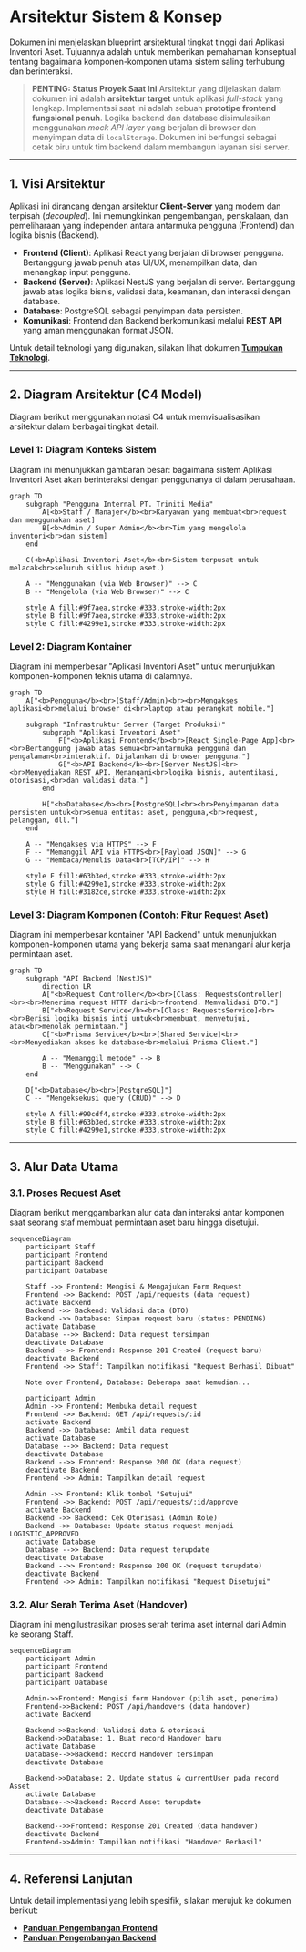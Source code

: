 # Arsitektur Sistem & Konsep

Dokumen ini menjelaskan blueprint arsitektural tingkat tinggi dari Aplikasi Inventori Aset. Tujuannya adalah untuk memberikan pemahaman konseptual tentang bagaimana komponen-komponen utama sistem saling terhubung dan berinteraksi.

> **PENTING: Status Proyek Saat Ini**
> Arsitektur yang dijelaskan dalam dokumen ini adalah **arsitektur target** untuk aplikasi *full-stack* yang lengkap. Implementasi saat ini adalah sebuah **prototipe frontend fungsional penuh**. Logika backend dan database disimulasikan menggunakan *mock API layer* yang berjalan di browser dan menyimpan data di `localStorage`. Dokumen ini berfungsi sebagai cetak biru untuk tim backend dalam membangun layanan sisi server.

---

## 1. Visi Arsitektur

Aplikasi ini dirancang dengan arsitektur **Client-Server** yang modern dan terpisah (_decoupled_). Ini memungkinkan pengembangan, penskalaan, dan pemeliharaan yang independen antara antarmuka pengguna (Frontend) dan logika bisnis (Backend).

-   **Frontend (Client)**: Aplikasi React yang berjalan di browser pengguna. Bertanggung jawab penuh atas UI/UX, menampilkan data, dan menangkap input pengguna.
-   **Backend (Server)**: Aplikasi NestJS yang berjalan di server. Bertanggung jawab atas logika bisnis, validasi data, keamanan, dan interaksi dengan database.
-   **Database**: PostgreSQL sebagai penyimpan data persisten.
-   **Komunikasi**: Frontend dan Backend berkomunikasi melalui **REST API** yang aman menggunakan format JSON.

Untuk detail teknologi yang digunakan, silakan lihat dokumen [**Tumpukan Teknologi**](./TECHNOLOGY_STACK.md).

---

## 2. Diagram Arsitektur (C4 Model)

Diagram berikut menggunakan notasi C4 untuk memvisualisasikan arsitektur dalam berbagai tingkat detail.

### Level 1: Diagram Konteks Sistem

Diagram ini menunjukkan gambaran besar: bagaimana sistem Aplikasi Inventori Aset akan berinteraksi dengan penggunanya di dalam perusahaan.

```mermaid
graph TD
    subgraph "Pengguna Internal PT. Triniti Media"
        A[<b>Staff / Manajer</b><br>Karyawan yang membuat<br>request dan menggunakan aset]
        B[<b>Admin / Super Admin</b><br>Tim yang mengelola inventori<br>dan sistem]
    end

    C(<b>Aplikasi Inventori Aset</b><br>Sistem terpusat untuk melacak<br>seluruh siklus hidup aset.)

    A -- "Menggunakan (via Web Browser)" --> C
    B -- "Mengelola (via Web Browser)" --> C
    
    style A fill:#9f7aea,stroke:#333,stroke-width:2px
    style B fill:#9f7aea,stroke:#333,stroke-width:2px
    style C fill:#4299e1,stroke:#333,stroke-width:2px
```

### Level 2: Diagram Kontainer

Diagram ini memperbesar "Aplikasi Inventori Aset" untuk menunjukkan komponen-komponen teknis utama di dalamnya.

```mermaid
graph TD
    A["<b>Pengguna</b><br>(Staff/Admin)<br><br>Mengakses aplikasi<br>melalui browser di<br>laptop atau perangkat mobile."]

    subgraph "Infrastruktur Server (Target Produksi)"
        subgraph "Aplikasi Inventori Aset"
            F["<b>Aplikasi Frontend</b><br>[React Single-Page App]<br><br>Bertanggung jawab atas semua<br>antarmuka pengguna dan pengalaman<br>interaktif. Dijalankan di browser pengguna."]
            G["<b>API Backend</b><br>[Server NestJS]<br><br>Menyediakan REST API. Menangani<br>logika bisnis, autentikasi, otorisasi,<br>dan validasi data."]
        end
        
        H["<b>Database</b><br>[PostgreSQL]<br><br>Penyimpanan data persisten untuk<br>semua entitas: aset, pengguna,<br>request, pelanggan, dll."]
    end

    A -- "Mengakses via HTTPS" --> F
    F -- "Memanggil API via HTTPS<br>[Payload JSON]" --> G
    G -- "Membaca/Menulis Data<br>[TCP/IP]" --> H

    style F fill:#63b3ed,stroke:#333,stroke-width:2px
    style G fill:#4299e1,stroke:#333,stroke-width:2px
    style H fill:#3182ce,stroke:#333,stroke-width:2px
```

### Level 3: Diagram Komponen (Contoh: Fitur Request Aset)

Diagram ini memperbesar kontainer "API Backend" untuk menunjukkan komponen-komponen utama yang bekerja sama saat menangani alur kerja permintaan aset.

```mermaid
graph TD
    subgraph "API Backend (NestJS)"
        direction LR
        A["<b>Request Controller</b><br>[Class: RequestsController]<br><br>Menerima request HTTP dari<br>frontend. Memvalidasi DTO."]
        B["<b>Request Service</b><br>[Class: RequestsService]<br><br>Berisi logika bisnis inti untuk<br>membuat, menyetujui, atau<br>menolak permintaan."]
        C["<b>Prisma Service</b><br>[Shared Service]<br><br>Menyediakan akses ke database<br>melalui Prisma Client."]
        
        A -- "Memanggil metode" --> B
        B -- "Menggunakan" --> C
    end
    
    D["<b>Database</b><br>[PostgreSQL]"]
    C -- "Mengeksekusi query (CRUD)" --> D
    
    style A fill:#90cdf4,stroke:#333,stroke-width:2px
    style B fill:#63b3ed,stroke:#333,stroke-width:2px
    style C fill:#4299e1,stroke:#333,stroke-width:2px
```

---

## 3. Alur Data Utama

### 3.1. Proses Request Aset

Diagram berikut menggambarkan alur data dan interaksi antar komponen saat seorang staf membuat permintaan aset baru hingga disetujui.

```mermaid
sequenceDiagram
    participant Staff
    participant Frontend
    participant Backend
    participant Database

    Staff ->> Frontend: Mengisi & Mengajukan Form Request
    Frontend ->> Backend: POST /api/requests (data request)
    activate Backend
    Backend ->> Backend: Validasi data (DTO)
    Backend ->> Database: Simpan request baru (status: PENDING)
    activate Database
    Database -->> Backend: Data request tersimpan
    deactivate Database
    Backend -->> Frontend: Response 201 Created (request baru)
    deactivate Backend
    Frontend ->> Staff: Tampilkan notifikasi "Request Berhasil Dibuat"

    Note over Frontend, Database: Beberapa saat kemudian...

    participant Admin
    Admin ->> Frontend: Membuka detail request
    Frontend ->> Backend: GET /api/requests/:id
    activate Backend
    Backend ->> Database: Ambil data request
    activate Database
    Database -->> Backend: Data request
    deactivate Database
    Backend -->> Frontend: Response 200 OK (data request)
    deactivate Backend
    Frontend ->> Admin: Tampilkan detail request

    Admin ->> Frontend: Klik tombol "Setujui"
    Frontend ->> Backend: POST /api/requests/:id/approve
    activate Backend
    Backend ->> Backend: Cek Otorisasi (Admin Role)
    Backend ->> Database: Update status request menjadi LOGISTIC_APPROVED
    activate Database
    Database -->> Backend: Data request terupdate
    deactivate Database
    Backend -->> Frontend: Response 200 OK (request terupdate)
    deactivate Backend
    Frontend ->> Admin: Tampilkan notifikasi "Request Disetujui"
```

### 3.2. Alur Serah Terima Aset (Handover)

Diagram ini mengilustrasikan proses serah terima aset internal dari Admin ke seorang Staff.

```mermaid
sequenceDiagram
    participant Admin
    participant Frontend
    participant Backend
    participant Database

    Admin->>Frontend: Mengisi form Handover (pilih aset, penerima)
    Frontend->>Backend: POST /api/handovers (data handover)
    activate Backend

    Backend->>Backend: Validasi data & otorisasi
    Backend->>Database: 1. Buat record Handover baru
    activate Database
    Database-->>Backend: Record Handover tersimpan
    deactivate Database

    Backend->>Database: 2. Update status & currentUser pada record Asset
    activate Database
    Database-->>Backend: Record Asset terupdate
    deactivate Database

    Backend-->>Frontend: Response 201 Created (data handover)
    deactivate Backend
    Frontend->>Admin: Tampilkan notifikasi "Handover Berhasil"
```

---

## 4. Referensi Lanjutan

Untuk detail implementasi yang lebih spesifik, silakan merujuk ke dokumen berikut:

-   [**Panduan Pengembangan Frontend**](../02_DEVELOPMENT_GUIDES/FRONTEND_GUIDE.md)
-   [**Panduan Pengembangan Backend**](../02_DEVELOPMENT_GUIDES/BACKEND_GUIDE.md)